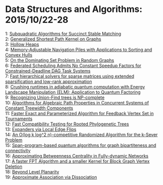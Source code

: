 # Data Structures and Algorithms: 2015/10/22-28  
1: [Subquadratic Algorithms for Succinct Stable Matching](https://doi.org/10.48550/arXiv.1510.06452)  
2: [Generalized Shortest Path Kernel on Graphs](https://doi.org/10.48550/arXiv.1510.06492)  
3: [Hollow Heaps](https://doi.org/10.48550/arXiv.1510.06535)  
4: [Memory-Adjustable Navigation Piles with Applications to Sorting and  Convex Hulls](https://doi.org/10.48550/arXiv.1510.07185)  
5: [On the Dominating Set Problem in Random Graphs](https://doi.org/10.48550/arXiv.1510.07188)  
6: [Federated Scheduling Admits No Constant Speedup Factors for  Constrained-Deadline DAG Task Systems](https://doi.org/10.48550/arXiv.1510.07254)  
7: [Fast hierarchical solvers for sparse matrices using extended  sparsification and low-rank approximation](https://doi.org/10.48550/arXiv.1510.07363)  
8: [Crushing runtimes in adiabatic quantum computation with Energy Landscape  Manipulation (ELM): Application to Quantum Factoring](https://doi.org/10.48550/arXiv.1510.07420)  
9: [Recognizing Union-Find trees is NP-complete](https://doi.org/10.48550/arXiv.1510.07462)  
10: [Algorithms for Algebraic Path Properties in Concurrent Systems of  Constant Treewidth Components](https://doi.org/10.48550/arXiv.1510.07565)  
11: [Faster Exact and Parameterized Algorithm for Feedback Vertex Set in  Tournaments](https://doi.org/10.48550/arXiv.1510.07676)  
12: [Fast Compatibility Testing for Rooted Phylogenetic Trees](https://doi.org/10.48550/arXiv.1510.07758)  
13: [Expanders via Local Edge Flips](https://doi.org/10.48550/arXiv.1510.07768)  
14: [An O(log k log^2 n)-competitive Randomized Algorithm for the k-Sever  Problem](https://doi.org/10.48550/arXiv.1510.07773)  
15: [Span-program-based quantum algorithms for graph bipartiteness and  connectivity](https://doi.org/10.48550/arXiv.1510.07825)  
16: [Approximating Betweenness Centrality in Fully-dynamic Networks](https://doi.org/10.48550/arXiv.1510.07971)  
17: [A faster FPT Algorithm and a smaller Kernel for Block Graph Vertex  Deletion](https://doi.org/10.48550/arXiv.1510.08154)  
18: [Beyond Level Planarity](https://doi.org/10.48550/arXiv.1510.08274)  
19: [Approximate Association via Dissociation](https://doi.org/10.48550/arXiv.1510.08276)  